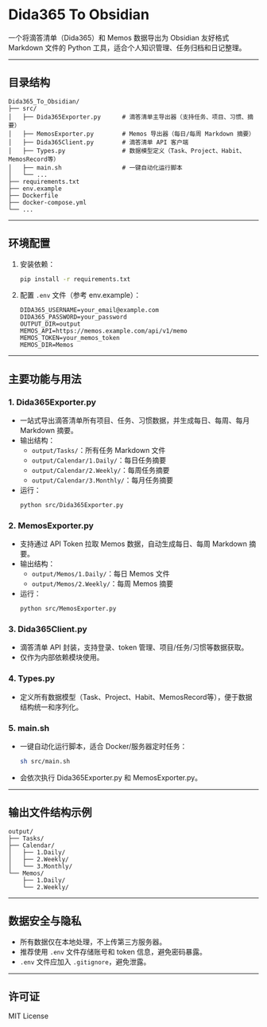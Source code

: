 # Dida365 To Obsidian

一个将滴答清单（Dida365）和 Memos 数据导出为 Obsidian 友好格式 Markdown 文件的 Python 工具，适合个人知识管理、任务归档和日记整理。

---

## 目录结构

```
Dida365_To_Obsidian/
├── src/
│   ├── Dida365Exporter.py      # 滴答清单主导出器（支持任务、项目、习惯、摘要）
│   ├── MemosExporter.py        # Memos 导出器（每日/每周 Markdown 摘要）
│   ├── Dida365Client.py        # 滴答清单 API 客户端
│   ├── Types.py                # 数据模型定义（Task、Project、Habit、MemosRecord等）
│   ├── main.sh                 # 一键自动化运行脚本
│   └── ...
├── requirements.txt
├── env.example
├── Dockerfile
├── docker-compose.yml
└── ...
```

---

## 环境配置

1. 安装依赖：
   ```bash
   pip install -r requirements.txt
   ```
2. 配置 `.env` 文件（参考 env.example）：
   ```
   DIDA365_USERNAME=your_email@example.com
   DIDA365_PASSWORD=your_password
   OUTPUT_DIR=output
   MEMOS_API=https://memos.example.com/api/v1/memo
   MEMOS_TOKEN=your_memos_token
   MEMOS_DIR=Memos
   ```

---

## 主要功能与用法

### 1. Dida365Exporter.py

- 一站式导出滴答清单所有项目、任务、习惯数据，并生成每日、每周、每月 Markdown 摘要。
- 输出结构：
  - `output/Tasks/`：所有任务 Markdown 文件
  - `output/Calendar/1.Daily/`：每日任务摘要
  - `output/Calendar/2.Weekly/`：每周任务摘要
  - `output/Calendar/3.Monthly/`：每月任务摘要
- 运行：
  ```bash
  python src/Dida365Exporter.py
  ```

### 2. MemosExporter.py

- 支持通过 API Token 拉取 Memos 数据，自动生成每日、每周 Markdown 摘要。
- 输出结构：
  - `output/Memos/1.Daily/`：每日 Memos 文件
  - `output/Memos/2.Weekly/`：每周 Memos 摘要
- 运行：
  ```bash
  python src/MemosExporter.py
  ```

### 3. Dida365Client.py

- 滴答清单 API 封装，支持登录、token 管理、项目/任务/习惯等数据获取。
- 仅作为内部依赖模块使用。

### 4. Types.py

- 定义所有数据模型（Task、Project、Habit、MemosRecord等），便于数据结构统一和序列化。

### 5. main.sh

- 一键自动化运行脚本，适合 Docker/服务器定时任务：
  ```bash
  sh src/main.sh
  ```
- 会依次执行 Dida365Exporter.py 和 MemosExporter.py。

---

## 输出文件结构示例

```
output/
├── Tasks/
├── Calendar/
│   ├── 1.Daily/
│   ├── 2.Weekly/
│   └── 3.Monthly/
└── Memos/
    ├── 1.Daily/
    └── 2.Weekly/
```

---

## 数据安全与隐私

- 所有数据仅在本地处理，不上传第三方服务器。
- 推荐使用 `.env` 文件存储账号和 token 信息，避免密码暴露。
- `.env` 文件应加入 `.gitignore`，避免泄露。

---

## 许可证

MIT License
